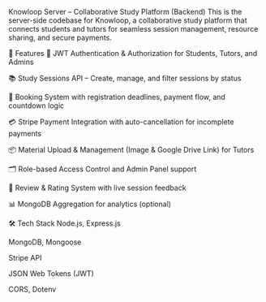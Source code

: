 Knowloop Server – Collaborative Study Platform (Backend)
This is the server-side codebase for Knowloop, a collaborative study platform that connects students and tutors for seamless session management, resource sharing, and secure payments.

🚀 Features
🔐 JWT Authentication & Authorization for Students, Tutors, and Admins

📚 Study Sessions API – Create, manage, and filter sessions by status

🧾 Booking System with registration deadlines, payment flow, and countdown logic

💳 Stripe Payment Integration with auto-cancellation for incomplete payments

📦 Material Upload & Management (Image & Google Drive Link) for Tutors

🗂️ Role-based Access Control and Admin Panel support

📄 Review & Rating System with live session feedback

📊 MongoDB Aggregation for analytics (optional)

🛠️ Tech Stack
Node.js, Express.js

MongoDB, Mongoose

Stripe API

JSON Web Tokens (JWT)

CORS, Dotenv
